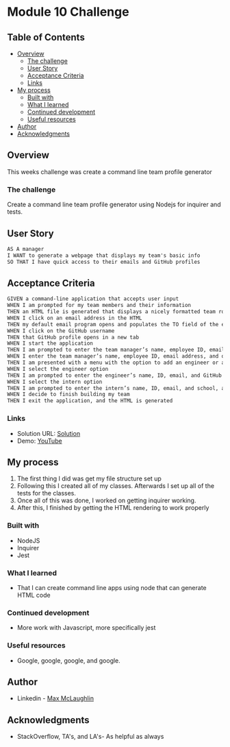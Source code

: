 # Module 10 Challenge

## Table of Contents

- [Overview](#overview)
  - [The challenge](#the-challenge)
  - [User Story](#user-story)
  - [Acceptance Criteria](#acceptance-criteria)
  - [Links](#links)
- [My process](#my-process)
  - [Built with](#built-with)
  - [What I learned](#what-i-learned)
  - [Continued development](#continued-development)
  - [Useful resources](#useful-resources)
- [Author](#author)
- [Acknowledgments](#acknowledgments)
  ​

## Overview

This weeks challenge was create a command line team profile generator
​

### The challenge

Create a command line team profile generator using Nodejs for inquirer and tests.

## User Story

```md
AS A manager
I WANT to generate a webpage that displays my team's basic info
SO THAT I have quick access to their emails and GitHub profiles
```

## Acceptance Criteria

```md
GIVEN a command-line application that accepts user input
WHEN I am prompted for my team members and their information
THEN an HTML file is generated that displays a nicely formatted team roster based on user input
WHEN I click on an email address in the HTML
THEN my default email program opens and populates the TO field of the email with the address
WHEN I click on the GitHub username
THEN that GitHub profile opens in a new tab
WHEN I start the application
THEN I am prompted to enter the team manager’s name, employee ID, email address, and office number
WHEN I enter the team manager’s name, employee ID, email address, and office number
THEN I am presented with a menu with the option to add an engineer or an intern or to finish building my team
WHEN I select the engineer option
THEN I am prompted to enter the engineer’s name, ID, email, and GitHub username, and I am taken back to the menu
WHEN I select the intern option
THEN I am prompted to enter the intern’s name, ID, email, and school, and I am taken back to the menu
WHEN I decide to finish building my team
THEN I exit the application, and the HTML is generated
```

### Links

- Solution URL: [Solution](https://github.com/lafflin/10-Team-Generator)
- Demo: [YouTube](https://youtu.be/v00h2SakNoI)
  ​

## My process

1. The first thing I did was get my file structure set up
2. Following this I created all of my classes. Afterwards I set up all of the tests for the classes.
3. Once all of this was done, I worked on getting inquirer working.
4. After this, I finished by getting the HTML rendering to work properly

### Built with

- NodeJS
- Inquirer
- Jest

### What I learned

- That I can create command line apps using node that can generate HTML code

### Continued development

- More work with Javascript, more specifically jest

### Useful resources

- Google, google, google, and google.

## Author

- Linkedin - [Max McLaughlin](https://www.linkedin.com/in/max-mcla/)

## Acknowledgments

- StackOverflow, TA's, and LA's- As helpful as always
